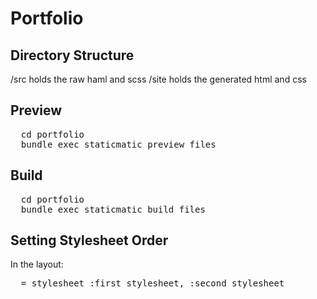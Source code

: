 Portfolio
=========

Directory Structure
-------------------

/src holds the raw haml and scss
/site holds the generated html and css

Preview
-------

<pre>
  cd portfolio
  bundle exec staticmatic preview files
</pre>

Build
-----

<pre>
  cd portfolio
  bundle exec staticmatic build files
</pre>

Setting Stylesheet Order
------------------------

In the layout:

<pre>
  = stylesheet :first_stylesheet, :second_stylesheet
</pre>
